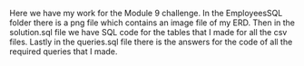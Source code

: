 Here we have my work for the Module 9 challenge. In the EmployeesSQL folder there is a png file which contains an image file of my ERD.
Then in the solution.sql file we have SQL code for the tables that I made for all the csv files. Lastly in the queries.sql file there is 
the answers for the code of all the required queries that I made. 
